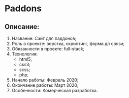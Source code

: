 # Paddons

## Описание:
1. Название: Сайт для паддонов;
2. Роль в проекте: верстка, скриптинг, форма дл связи;
3. Обязанности в проекте: full-stack;
4. Технология:
    - html5;
    - css3;
    - scss;
    - php;
5. Начало работы: Февраль 2020;
6. Окончание работы: Март 2020;
7. Особенности: Комерческая разработка.
